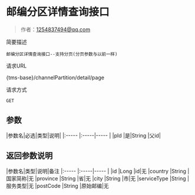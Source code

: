 # 邮编分区详情查询接口

> 作者：1254837494@qq.com

简要描述

    邮编分区详情查询接口--支持分页(分页参数与以前一样)

请求URL

   {tms-base}/channelPartition/detail/page

请求方式

    GET

## 参数

|参数名|必选|类型|说明|
|:-----  |:-----|-----                  |
|pId |是|String   |父id|

## 返回参数说明

|参数名|类型|说明|备注
|:-----  |:-----|-----                  |
|id |Long   |id|无
|country |String   |国家简称|无
|province |String   |省|无
|city |String   |市|无
|serviceType |String   |服务类型|无
|postCode |String   |原始邮编|无